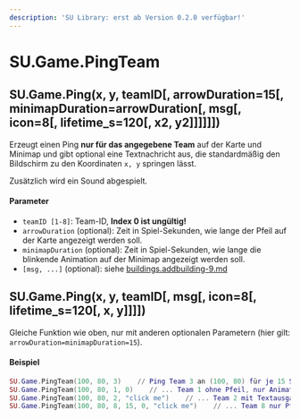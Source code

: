 ```yaml
---
description: 'SU Library: erst ab Version 0.2.0 verfügbar!'
---
```


# SU.Game.PingTeam

## SU.Game.Ping(x, y, teamID\[, arrowDuration=15\[, minimapDuration=arrowDuration\[, msg\[, icon=8\[, lifetime\_s=120\[, x2, y2]]]]]])

Erzeugt einen Ping **nur für das angegebene Team** auf der Karte und Minimap und gibt optional eine Textnachricht aus, die standardmäßig den Bildschirm zu den Koordinaten `x, y` springen lässt.

Zusätzlich wird ein Sound abgespielt.

#### Parameter

* `teamID [1-8]`: Team-ID, **Index 0 ist ungültig!**
* `arrowDuration` (optional): Zeit in Spiel-Sekunden, wie lange der Pfeil auf der Karte angezeigt werden soll.
* `minimapDuration` (optional): Zeit in Spiel-Sekunden, wie lange die blinkende Animation auf der Minimap  angezeigt werden soll.
* `[msg, ...]` (optional): siehe [buildings.addbuilding-9.md](buildings.addbuilding-9.md "mention")



## SU.Game.Ping(x, y, teamID\[, msg\[, icon=8\[, lifetime\_s=120\[, x, y]]]])

Gleiche Funktion wie oben, nur mit anderen optionalen Parametern (hier gilt: `arrowDuration=minimapDuration=15`).



#### Beispiel

```lua
SU.Game.PingTeam(100, 80, 3)    // Ping Team 3 an (100, 80) für je 15 Sekunden
SU.Game.PingTeam(100, 80, 1, 0)    // ... Team 1 ohne Pfeil, nur Animation auf der Minimap
SU.Game.PingTeam(100, 80, 2, "click me")    // ... Team 2 mit Textausgabe, Bildschirm springt zu den Koordinaten
SU.Game.PingTeam(100, 80, 8, 15, 0, "click me")    // ... Team 8 nur Pfeil und Nachricht
```
